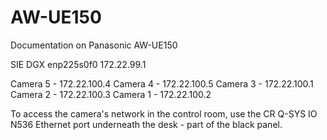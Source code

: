 # AW-UE150
Documentation on Panasonic AW-UE150

SIE DGX
enp225s0f0
172.22.99.1

Camera 5 - 172.22.100.4
Camera 4 - 172.22.100.5
Camera 3 - 172.22.100.1
Camera 2 - 172.22.100.3
Camera 1 - 172.22.100.2

To access the camera's network in the control room, use the CR Q-SYS IO N536 Ethernet port underneath the desk - part of the black panel.
